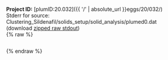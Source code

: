 **Project ID:** [plumID:20.032]({{ '/' | absolute_url }}eggs/20/032/)  
Stderr for source:  Clustering_Sildenafil/solids_setup/solid_analysis/plumed0.dat   
(download [zipped raw stdout](plumed0.dat.plumed_master.stdout.txt.zip))  
{% raw %}
<pre>
</pre>
{% endraw %}
